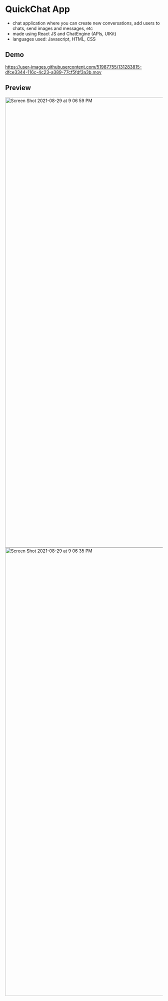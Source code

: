 # QuickChat App
- chat application where you can create new conversations, add users to chats, send images and messages, etc
- made using React JS and ChatEngine (APIs, UIKit)
- languages used: Javascript, HTML, CSS

## Demo 
https://user-images.githubusercontent.com/51987755/131283815-dfce3344-116c-4c23-a389-77cf5fdf3a3b.mov

## Preview
<img width="1440" alt="Screen Shot 2021-08-29 at 9 06 59 PM" src="https://user-images.githubusercontent.com/51987755/131284018-20bb4509-b6bd-4a5a-91b0-21ac8ac539b0.png">
<img width="1434" alt="Screen Shot 2021-08-29 at 9 06 35 PM" src="https://user-images.githubusercontent.com/51987755/131284050-8cef9d99-b643-4152-b31c-b911ac4a9dcb.png">



